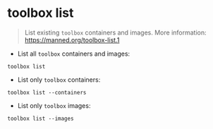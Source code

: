 # toolbox list

> List existing `toolbox` containers and images.
> More information: <https://manned.org/toolbox-list.1>

- List all `toolbox` containers and images:

`toolbox list`

- List only `toolbox` containers:

`toolbox list --containers`

- List only `toolbox` images:

`toolbox list --images`
